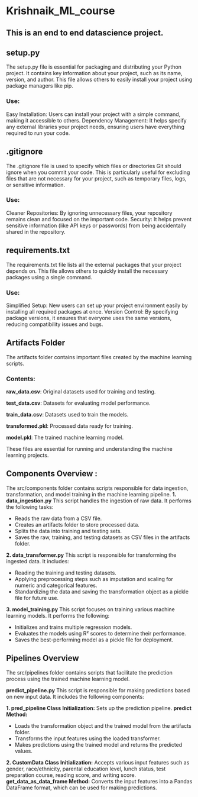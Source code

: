 # Krishnaik_ML_course

## This is an end to end datascience project.

## setup.py
The setup.py file is essential for packaging and distributing your Python project. It contains key information about your project, such as its name, version, and author. This file allows others to easily install your project using package managers like pip.
### Use:
Easy Installation: Users can install your project with a simple command, making it accessible to others.
Dependency Management: It helps specify any external libraries your project needs, ensuring users have everything required to run your code.


## .gitignore
The .gitignore file is used to specify which files or directories Git should ignore when you commit your code. This is particularly useful for excluding files that are not necessary for your project, such as temporary files, logs, or sensitive information.
### Use:
Cleaner Repositories: By ignoring unnecessary files, your repository remains clean and focused on the important code.
Security: It helps prevent sensitive information (like API keys or passwords) from being accidentally shared in the repository.


## requirements.txt
The requirements.txt file lists all the external packages that your project depends on. This file allows others to quickly install the necessary packages using a single command.
### Use:
Simplified Setup: New users can set up your project environment easily by installing all required packages at once.
Version Control: By specifying package versions, it ensures that everyone uses the same versions, reducing compatibility issues and bugs.


## Artifacts Folder
The artifacts folder contains important files created by the machine learning scripts.
### Contents:
**raw_data.csv**: Original datasets used for training and testing.

**test_data.csv**: Datasets for evaluating model performance.

**train_data.csv**: Datasets used to train the models.

**transformed.pkl**: Processed data ready for training.

**model.pkl**: The trained machine learning model.

These files are essential for running and understanding the machine learning projects.

## Components Overview :
The src/components folder contains scripts responsible for data ingestion, transformation, and model training in the machine learning pipeline.
**1. data_ingestion.py**
This script handles the ingestion of raw data. It performs the following tasks:
- Reads the raw data from a CSV file.
- Creates an artifacts folder to store processed data.
- Splits the data into training and testing sets.
- Saves the raw, training, and testing datasets as CSV files in the artifacts folder.

**2. data_transformer.py**
This script is responsible for transforming the ingested data. It includes:
- Reading the training and testing datasets.
- Applying preprocessing steps such as imputation and scaling for numeric and categorical features.
- Standardizing the data and saving the transformation object as a pickle file for future use.
  
**3. model_training.py**
This script focuses on training various machine learning models. It performs the following:
- Initializes and trains multiple regression models.
- Evaluates the models using R² scores to determine their performance.
- Saves the best-performing model as a pickle file for deployment.

## Pipelines Overview
The src/pipelines folder contains scripts that facilitate the prediction process using the trained machine learning model.

**predict_pipeline.py**
This script is responsible for making predictions based on new input data. It includes the following components:

**1. pred_pipeline Class**
  **Initialization:** Sets up the prediction pipeline.
  **predict Method:**
  - Loads the transformation object and the trained model from the artifacts folder.
  - Transforms the input features using the loaded transformer.
  - Makes predictions using the trained model and returns the predicted values.
    
**2. CustomData Class**
  **Initialization:** Accepts various input features such as gender, race/ethnicity, parental education level, lunch status, test preparation course, reading score, and writing score.
  **get_data_as_data_frame Method:**
  Converts the input features into a Pandas DataFrame format, which can be used for making predictions.

